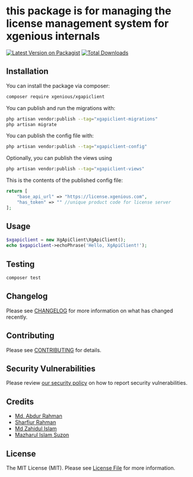 # this package is for managing the license management system for xgenious internals

[![Latest Version on Packagist](https://img.shields.io/packagist/v/xgenious/xgapiclient.svg?style=flat-square)](https://packagist.org/packages/xgenious/xgapiclient)
[![Total Downloads](https://img.shields.io/packagist/dt/xgenious/xgapiclient.svg?style=flat-square)](https://packagist.org/packages/xgenious/xgapiclient)


## Installation

You can install the package via composer:

```bash
composer require xgenious/xgapiclient
```

You can publish and run the migrations with:

```bash
php artisan vendor:publish --tag="xgapiclient-migrations" 
php artisan migrate
```

You can publish the config file with:
```bash
php artisan vendor:publish --tag="xgapiclient-config"
```

Optionally, you can publish the views using

```bash
php artisan vendor:publish --tag="xgapiclient-views"
```

This is the contents of the published config file:

```php
return [
    "base_api_url" => "https://license.xgenious.com",
    "has_token" => "" //unique product code for license server
];
```

## Usage

```php
$xgapiclient = new XgApiClient\XgApiClient();
echo $xgapiclient->echoPhrase('Hello, XgApiClient!');
```

## Testing

```bash
composer test
```

## Changelog

Please see [CHANGELOG](CHANGELOG.md) for more information on what has changed recently.

## Contributing

Please see [CONTRIBUTING](.github/CONTRIBUTING.md) for details.

## Security Vulnerabilities

Please review [our security policy](../../security/policy) on how to report security vulnerabilities.

## Credits

- [Md. Abdur Rahman](https://github.com/mar-babu)
- [Sharfiur Rahman](https://github.com/sharifur)
- [Md Zahidul Islam](https://github.com/mdzahid-pro)
- [Mazharul Islam Suzon](https://github.com/iamsuzon)

## License

The MIT License (MIT). Please see [License File](LICENSE.md) for more information.
